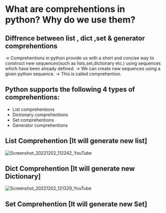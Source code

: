 # What are comprehentions in python? Why do we use them?
## Diffrence between list , dict ,set & generator comprehentions

-> Comprehentions in python provide us with a short and  concise way to construct new sequences(such as lists,set,dictionary etc.) using sequences which have been already defined.
-> We can create new sequences using a given python sequence.
-> This is called comprehention.

## Python supports the following 4 types of comprehentions:

* List comprehentions
* Dictionary comprehentions
* Set comprehentions
* Generator comprehentions

## List Comprehention [It will generate new list]


![Screenshot_20221202_112242_YouTube](https://user-images.githubusercontent.com/116127790/205371547-cb57a10d-69e2-4ae4-a163-20ef3e9794af.jpg)

## Dict Comprehention [It will generate new Dictionary]

![Screenshot_20221202_121329_YouTube](https://user-images.githubusercontent.com/116127790/205382660-ba6ad74b-b6b5-45b5-889f-98655290a2ce.jpg)

## Set Comprehention [It will generate new Set]
